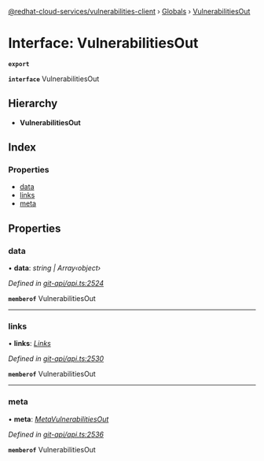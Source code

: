 [@redhat-cloud-services/vulnerabilities-client](../README.md) › [Globals](../globals.md) › [VulnerabilitiesOut](vulnerabilitiesout.md)

# Interface: VulnerabilitiesOut

**`export`** 

**`interface`** VulnerabilitiesOut

## Hierarchy

* **VulnerabilitiesOut**

## Index

### Properties

* [data](vulnerabilitiesout.md#data)
* [links](vulnerabilitiesout.md#links)
* [meta](vulnerabilitiesout.md#meta)

## Properties

###  data

• **data**: *string | Array‹object›*

*Defined in [git-api/api.ts:2524](https://github.com/RedHatInsights/javascript-clients/blob/master/packages/vulnerabilities/git-api/api.ts#L2524)*

**`memberof`** VulnerabilitiesOut

___

###  links

• **links**: *[Links](links.md)*

*Defined in [git-api/api.ts:2530](https://github.com/RedHatInsights/javascript-clients/blob/master/packages/vulnerabilities/git-api/api.ts#L2530)*

**`memberof`** VulnerabilitiesOut

___

###  meta

• **meta**: *[MetaVulnerabilitiesOut](metavulnerabilitiesout.md)*

*Defined in [git-api/api.ts:2536](https://github.com/RedHatInsights/javascript-clients/blob/master/packages/vulnerabilities/git-api/api.ts#L2536)*

**`memberof`** VulnerabilitiesOut
